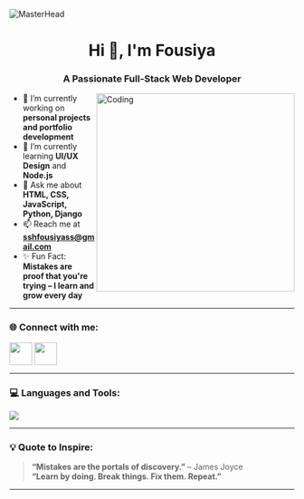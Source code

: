 ![MasterHead](https://user-images.githubusercontent.com/80781196/190216139-7697aa5a-c9a0-4bd6-80bf-3aca76a2e1c8.gif)

<h1 align="center">Hi 👋, I'm Fousiya</h1>
<h3 align="center">A Passionate Full-Stack Web Developer</h3>

<img align="right" alt="Coding" width="350" src="https://media.tenor.com/2uyENRmiUt0AAAAC/coding.gif">

- 🔭 I’m currently working on **personal projects and portfolio development**
- 🌱 I’m currently learning **UI/UX Design** and **Node.js**
- 💬 Ask me about **HTML, CSS, JavaScript, Python, Django**
- 📫 Reach me at **sshfousiyass@gmail.com**
- ✨ Fun Fact: **Mistakes are proof that you're trying – I learn and grow every day**

---

### 🌐 Connect with me:
<p align="left">
  <a href="https://www.linkedin.com/in/fousi2604/" target="_blank"><img align="center" src="https://skillicons.dev/icons?i=linkedin" height="40" /></a>
  <a href="mailto:sshfousiyass@gmail.com" target="_blank"><img align="center" src="https://skillicons.dev/icons?i=gmail" height="40" /></a>
</p>

---

### 💻 Languages and Tools:
<p align="left">
  <img src="https://skillicons.dev/icons?i=html,css,js,bootstrap,react,python,django,mysql,figma" />
</p>

---

### 💡 Quote to Inspire:
> **“Mistakes are the portals of discovery.”** – James Joyce  
> **“Learn by doing. Break things. Fix them. Repeat.”**

---







